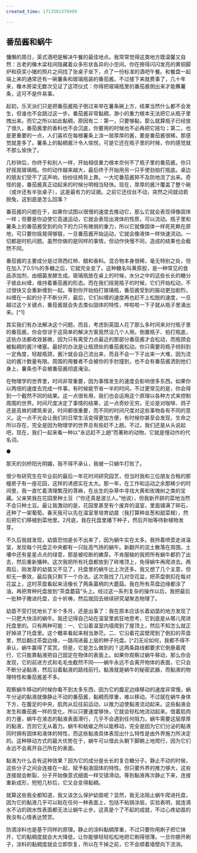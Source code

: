 ```yaml
---
created_time: 1713501376999

---
```

   

## 番茄酱和蜗牛

慵懒的周日，英式酒吧是解决午餐的最佳地点。我常常觉得这类地方既温馨又自然：古老的橡木梁柱间隐藏着众多形状各异的小空间。你在擦得闪闪发亮的黄铜脚炉和获奖小猪的照片之间找了张桌子坐下，点了一份标准的酒吧午餐。和餐盘一起端上来的通常还有一碗薯条和玻璃瓶装的番茄酱。不过接下来就费事了，几十年来，橡木房梁无数次见证了这项仪式：你得把玻璃瓶里的番茄酱倒出来才能蘸薯条，这可不是件易事。

起初，乐天派们只是把番茄酱瓶子倒过来举在薯条碗上方，结果当然什么都不会发生，但谁也不会跳过这一步。番茄酱非常黏稠，渺小的重力根本无法把它从瓶子里拽出来。而它之所以如此黏稠，原因有二：第一，只要够黏，那么就算瓶子已经放了很久，番茄酱里的香料也不会沉底，你要用的时候也不必再把它摇匀；第二，也是更重要的一点，人们喜欢在每根薯条上涂一层厚厚的酱，要是番茄酱很稀，那感觉就差多了。薯条上的黏稠酱汁令人愉悦，可是它还在瓶子里的时候，你的感觉就不那么愉快了。

几秒钟后，你终于和别人一样，开始相信重力根本奈何不了瓶子里的番茄酱。你只好摇晃玻璃瓶。你的动作越来越大，最后终于开始用另一只手使劲拍打瓶底。桌边的朋友们受不了这声响，纷纷往椅背上靠。一大坨番茄酱猝不及防地流了出来。奇怪的是，番茄酱真正动起来的时候分明相当轻快。现在，厚厚的酱汁覆盖了整个碗（或许还有半张桌子），这是最有力的证据。之前它还纹丝不动，突然之间就动若脱兔，这到底是怎么回事？

番茄酱的问题在于，如果你试图以很慢的速度去推动它，那么它就会表现得像固体一样；但要是你迫使它高速运动，它就会表现出液体的性质，可以流动。瓶子里和薯条上的番茄酱受到的向下的力只有微弱的重力，所以它就像固体一样死死赖在原地，可只要你摇晃得够狠，一旦番茄酱开始运动，它就会像液体一样快速流动。一切都是时机问题。虽然你做的是同样的事情，但动作快慢不同，造成的结果也会截然不同。

番茄酱的主要成分是过筛西红柿、醋和香料。混合物本身很稀，毫无特别之处，但在加入了0.5％的多糖之后，它就完全变了。这种糖名叫黄原胶，是一种常见的食品添加剂，由细菌发酵生成。玻璃瓶放在桌上的时候，水分之中的这些长长的糖分子彼此纠缠，维持着番茄酱的形态。而在我们摇晃瓶子的时候，它们开始松动，不过很快又会重新缠到一起。等到你开始拍打玻璃瓶，番茄酱受到的振动更加剧烈，纠缠在一起的分子不断分开，最后，它们纠缠的速度再也赶不上松脱的速度，一旦越过这个关键点，番茄酱就会失去类似固体的特性，哗啦啦一下子就从瓶子里涌出来。[^1]

其实我们有办法解决这个问题。而且，考虑到英国人花了那么多时间来对付瓶子里的番茄酱，你会惊讶于这简单的解决方案竟然没几个人用。倒置瓶子、拍打瓶底，这些办法都收效甚微，因为只有离受力点最近的那部分番茄酱才会松动，而瓶颈会被黏稠的酱汁堵塞。最好的办法是让瓶颈处的番茄酱松动。你只需要将瓶子倾斜到一定角度，轻敲瓶颈，酱汁就会自己流出来，而且不会一下子出来一大堆，因为流动的酱汁数量有限。周围的用餐者不会被你的手肘撞到，也不会有番茄酱洒到他们身上，薯条也不会被番茄酱彻底淹没。

在物理学的世界里，时间非常重要，因为事情发生的速度会影响很多东西。如果你以两倍的速度去完成一件事，有时候能节省一半的时间。不过更常见的是，你会得到一个截然不同的结果。这一点很有用，我们也会运用这个原理以各种方式来控制周围的世界。时间尺度决定了事情的结果，这一点奇妙无穷。无论是对咖啡、鸽子还是高耸的建筑来说，时间都很重要，而不同的时间尺度对这些事物各有不同的意义。这一点不光会让我们的日常生活变得更加方便，有时候你甚至会发现，生命之所以存在，完全是因为物理学的世界总有些赶不上趟。不过，我们还是从头说起吧，现在，我们一起来看一种以“永远赶不上趟”而著称的动物，它就是慢动作的代名词。

●

那天的剑桥阳光明媚，我不得不承认，我被一只蜗牛打败了。

很少有研究生在毕业前的最后一年花时间研究园艺，但当时我和三位朋友合租的那幢房子有一座花园，这样的诱惑实在太大。那一年，在工作和运动之余那稀少的时间里，我一直忙着清理繁茂的荨麻，在丛生的杂草中寻找大黄和玫瑰树之类的宝藏。父亲笑我在花园里种土豆（“你还真是波兰人。”他说），但我新开辟的菜地当然不会只种土豆。最让我激动的是，花园里甚至有个废弃的温室，里面铺满了碎石，还种了一架葡萄。春天我可以先在温室里培育幼苗（我打算种韭葱和甜菜根），然后把它们移植到菜地里。2月底，我在托盘里播下种子，然后开始等待新植物发芽。

不久后我就发现，幼苗恐怕是长不出来了，因为蜗牛实在太多。我拎着喷壶走进温室，发现每个托盘正中央都有一只趾高气扬的蜗牛。新翻开的泥土散落在周围，土壤中还有星星点点的绿意，那是被咬断的嫩芽。不肯服输的我把所有蜗牛都扔了出去，然后重新播种。这次我把所有托盘都放到了砖堆顶上，免得蜗牛再爬进去。两周后，刚发芽的幼苗又不见了，托盘里的蜗牛比上次还多。我又想了几个主意，但却无一奏效，最后我只剩下一个办法。这次我找了几对空花盆，把茶盘倒扣在每对花盆上，这时茶盘看起来活像长了两条菌柄的大蘑菇。我在所有茶盘边缘都涂了油，再把育种托盘放到“茶盘蘑菇”头上。经过这一系列复杂的操作以后，我把最后一批种子撒进托盘，合十祈祷，然后就回去继续研究凝聚态物理了。

幼苗不受打扰地长了半个多月，还是出事了：我在原本应该长着幼苗的地方发现了一只肥大快活的蜗牛。我还记得自己站在温室里疯狂地思考，它到底是从哪儿爬进托盘里的。只有两种可能：一、它沿着温室内墙爬到了屋顶上，然后不知怎么就正好掉进了托盘里。这个概率看起来相当渺茫。二、它沿着花盆壁爬到了倒扣的茶盘里，然后翻过茶盘边缘，一路闯进最上层的种子托盘。[^2]无论如何，我都不得不承认，蜗牛赢得了奖赏。但是，它是怎么做到的？这两条路线都要求它倒悬着爬行，它只能靠黏液把自己固定在物体的表面上。如果你观察过蜗牛移动，那么你会发现，它的前进方式和毛毛虫截然不同——蜗牛永远不会离开物体的表面，它只会不断分泌黏液，然后沿着黏液的路线前行。黏液就是蜗牛的秘密武器，而黏液的物理特性和番茄酱差不多。

观察蜗牛移动的时候你看不到太多东西，因为它的腹足边缘移动的速度非常慢。蜗牛分泌的黏液就像静止不动的番茄酱，黏稠而厚重，难以移动。不过就在蜗牛身体下方，在腹足的中央，肌肉从后往前运动，以推力迫使黏液流动起来。这些黏液会发生和番茄酱一样的变化，所以只要速度够快，它就会轻松地流动起来。借着肌肉的力量，蜗牛在液态的黏液表面滑行，几乎不会遇到任何阻力。蜗牛需要这层厚厚的黏液，否则它无从着力。蜗牛和蛞蝓之所以能移动，完全是因为它们分泌的黏液同时拥有固体和液体的特性，而这些黏液具体表现出什么特性是由外界施力所决定的。这种移动方式的最大优势在于，蜗牛可以借此头朝下脚朝上地爬行，因为它们永远不会离开自己所在的表面。

黏液为什么会有这种效果？因为它的成分是长长的复合糖分子。静止不动的时候，这些分子之间会连接在一起，赋予黏液固体的特性。但只要外界的推力够大，这些连接就会断裂，分子开始像意式细面一样交错滑动。等到黏液再次静止下来，连接重新成形，短短几秒后，它又会变得黏稠。

就算这些我全都知道，我又该怎么保护幼苗呢？显然，我无法阻止蜗牛爬进托盘，因为它的黏液几乎可以粘在任何一种表面上，包括不粘锅涂层。实验表明，就连滴水不沾的疏水性表面都无法让蜗牛止步。这真是个了不起的成就，不过心疼幼苗的我没有心情表达赞赏。

防滴涂料也是基于同样的原理。静止的涂料黏稠厚重，不过只要你用刷子把它抹开，它的黏稠度就会大大降低，让你能够轻轻松松地把它刷得很薄。一旦你挪开刷子，涂料的黏稠度就会立即恢复，所以在干掉之前，它不会顺着墙壁向下流淌。